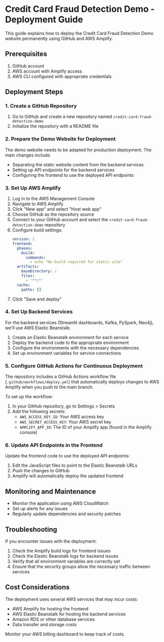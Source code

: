# Credit Card Fraud Detection Demo - Deployment Guide

This guide explains how to deploy the Credit Card Fraud Detection Demo website permanently using GitHub and AWS Amplify.

## Prerequisites

1. GitHub account
2. AWS account with Amplify access
3. AWS CLI configured with appropriate credentials

## Deployment Steps

### 1. Create a GitHub Repository

1. Go to GitHub and create a new repository named `credit-card-fraud-detection-demo`
2. Initialize the repository with a README file

### 2. Prepare the Demo Website for Deployment

The demo website needs to be adapted for production deployment. The main changes include:

- Separating the static website content from the backend services
- Setting up API endpoints for the backend services
- Configuring the frontend to use the deployed API endpoints

### 3. Set Up AWS Amplify

1. Log in to the AWS Management Console
2. Navigate to AWS Amplify
3. Click "New app" and select "Host web app"
4. Choose GitHub as the repository source
5. Connect to your GitHub account and select the `credit-card-fraud-detection-demo` repository
6. Configure build settings:
   ```yaml
   version: 1
   frontend:
     phases:
       build:
         commands:
           - echo "No build required for static site"
     artifacts:
       baseDirectory: /
       files:
         - '**/*'
     cache:
       paths: []
   ```
7. Click "Save and deploy"

### 4. Set Up Backend Services

For the backend services (Streamlit dashboards, Kafka, PySpark, Neo4j), we'll use AWS Elastic Beanstalk:

1. Create an Elastic Beanstalk environment for each service
2. Deploy the backend code to the appropriate environment
3. Configure the environments with the necessary dependencies
4. Set up environment variables for service connections

### 5. Configure GitHub Actions for Continuous Deployment

The repository includes a GitHub Actions workflow file (`.github/workflows/deploy.yml`) that automatically deploys changes to AWS Amplify when you push to the main branch.

To set up the workflow:

1. In your GitHub repository, go to Settings > Secrets
2. Add the following secrets:
   - `AWS_ACCESS_KEY_ID`: Your AWS access key
   - `AWS_SECRET_ACCESS_KEY`: Your AWS secret key
   - `AMPLIFY_APP_ID`: The ID of your Amplify app (found in the Amplify console)

### 6. Update API Endpoints in the Frontend

Update the frontend code to use the deployed API endpoints:

1. Edit the JavaScript files to point to the Elastic Beanstalk URLs
2. Push the changes to GitHub
3. Amplify will automatically deploy the updated frontend

## Monitoring and Maintenance

- Monitor the application using AWS CloudWatch
- Set up alerts for any issues
- Regularly update dependencies and security patches

## Troubleshooting

If you encounter issues with the deployment:

1. Check the Amplify build logs for frontend issues
2. Check the Elastic Beanstalk logs for backend issues
3. Verify that all environment variables are correctly set
4. Ensure that the security groups allow the necessary traffic between services

## Cost Considerations

The deployment uses several AWS services that may incur costs:

- AWS Amplify for hosting the frontend
- AWS Elastic Beanstalk for hosting the backend services
- Amazon RDS or other database services
- Data transfer and storage costs

Monitor your AWS billing dashboard to keep track of costs.
